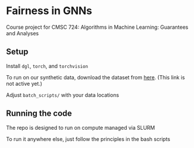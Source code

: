 # Fairness in GNNs
Course project for CMSC 724: Algorithms in Machine Learning: Guarantees and Analyses

## Setup

Install `dgl`, `torch`, and `torchvision`

To run on our synthetic data, download the dataset from [here](https://github.com/srihegde/fair-gnns/#). (This link is not active yet.)

Adjust `batch_scripts/` with your data locations

## Running the code

The repo is designed to run on compute managed via SLURM

To run it anywhere else, just follow the principles in the bash scripts

